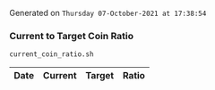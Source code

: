 Generated on `Thursday 07-October-2021 at 17:38:54`

### Current to Target Coin Ratio
`current_coin_ratio.sh`

Date|Current|Target|Ratio
---|---|---|---
